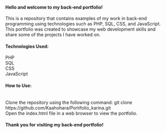 <h4>Hello and welcome to my back-end portfolio!</h4>
<p>
This is a repository that contains examples of my work in back-end programming using technologies such as PHP, SQL, CSS, and JavaScript. This portfolio was created to showcase my web development skills and share some of the projects I have worked on.
</p>
<h4>Technologies Used:</h4>

PHP
<br>
SQL
<br>
CSS
<br>
JavaScript
<br>
<h4>How to Use:</h4>
<br>
Clone the repository using the following command:
git clone https://github.com/Kaahohara/Portifolio_karina.git
<br>
Open the index.html file in a web browser to view the portfolio.
<br>
<h4>Thank you for visiting my back-end portfolio!</h4>



